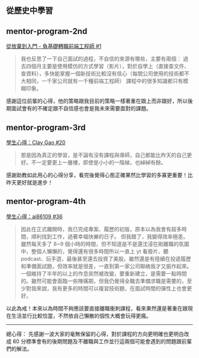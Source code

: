 ## 從歷史中學習

## mentor-program-2nd
[從放棄到入門 - 負基礎轉職前端工程師 #1
](https://github.com/futianshen/Blog/issues/1)

>我也反思了一下自己面試的過程，不自信的來源有哪些，主要有兩個：
過去四個月主要是使用模仿的方式學習（影片），對於自學上（直接查文件、查資料），多快能掌握一個新技術比較沒有信心（每間公司使用的技術都不大相同，一千家公司就有一千種前端工程師）
課程中的很多知識都只有模糊印象。

感謝這位前輩的心得，他的策略跟我目前的策略一樣著重在跟上而非跟好，所以後期面試會有的不確定跟不自信感也會是我未來需要面對的課題。

## mentor-program-3rd
[學生心得：Clay Gao #20](https://github.com/Lidemy/mentor-program-3rd/issues/20)

>那是因為真正的學習，是不論有沒有課程與導師，自己都能比昨天的自己更好。不一定要更上一層樓，即使是小小的一階梯，也綽綽有餘。

感謝助教如此用心的心得分享，看完後覺得心態正確果然比學習的多寡更重要！比昨天更好就是進步！

## mentor-program-4th

[學生心得：ai86109 #36](https://github.com/Lidemy/mentor-program-4th/issues/36)

>因此在正式離開時，我已完成專案、履歷的初版，原本以為我會有超多時間，順利找到工作，過著幸福快樂的日子。
但我錯了，我變得效率極差。
雖然每天多了 8~9 個小時的時間，但不知道是不是還沈浸在剛離職的氛圍中，整個人懶懶的，覺得還有很多時間所以一直上 yt 看廢片、聽 podcast、玩手遊，最後甚至還去投資了美股。雖然還是有陸續在投遞履歷和準備面試題，但效率就是很差，一直到第一家公司聯絡我才又振作起來。
一個維持了半年的以上的作息突然被改變，要重新建立，是需要一點時間的。雖然可能會面臨一些陣痛期，但我仍覺得全職去準備求職是需要的，至少對我來說，我有更多的時間可以複習技術題，在面試時間的彈性上也會更好。

以此為戒！本來以為時間不夠應該要直接離職衝刺課程，看來果然還是著重在跟現在生活並行比較恰當，不然依自己懶散的個性大概會玩得更瘋。

---

總心得：
先感謝一波大家的毫無保留的心得，對於課程的方向更明確也更明白改成 60 分標準會有的後期問題及不離職與工作並行這兩個可能會遇到的問題跟前輩們的解法。